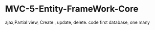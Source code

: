# MVC-5-Entity-FrameWork-Core
ajax,Partial view, Create , update, delete. code first database, one many 
